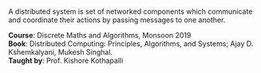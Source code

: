 A distributed system is set of networked components which communicate and
coordinate their actions by passing messages to one another.

**Course**: Discrete Maths and Algorithms, Monsoon 2019<br>
**Book**: Distributed Computing: Principles, Algorithms, and Systems;
Ajay D. Kshemkalyani, Mukesh Singhal.<br>
**Taught by**: Prof. Kishore Kothapalli
